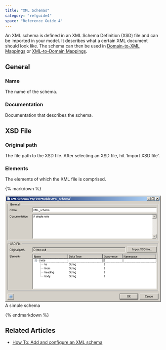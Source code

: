 ```yaml
---
title: "XML Schemas"
category: "refguide4"
space: "Reference Guide 4"
---
```

An XML schema is defined in an XML Schema Definition (XSD) file and can be imported in your model. It describes what a certain XML document should look like. The schema can then be used in [Domain-to-XML Mappings](Domain+to+XML+Mappings) or [XML-to-Domain Mappings](XML+to+Domain+Mappings).

## General

### Name

The name of the schema.

### Documentation

Documentation that describes the schema.

## XSD File

### Original path

The file path to the XSD file. After selecting an XSD file, hit 'Import XSD file'.

### Elements

The elements of which the XML file is comprised.

<div class="alert alert-info">{% markdown %}

![](attachments/819203/918225.png)
A simple schema

{% endmarkdown %}</div>

## Related Articles

*   [How To: Add and configure an XML schema](https://world.mendix.com/display/howto25/Add+and+configure+an+XML+schema)